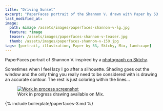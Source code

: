 ```yaml
---
title: "Driving Sunset"
excerpt: "PaperFaces portrait of the Shannon V. drawn with Paper by 53 on an iPad."
last_modified_at: 
image: 
  path: &image /assets/images/paperfaces-shannon-v-lg.jpg 
  feature: *image
  teaser: /assets/images/paperfaces-shannon-v-teaser.jpg
  thumb: /assets/images/paperfaces-shannon-v-150.jpg
tags: [portrait, illustration, Paper by 53, Sktchy, Mix, landscape]
---
```


PaperFaces portrait of Shannon V. inspired by a [photograph on Sktchy](http://sktchy.com/tQUwNH).

Sometimes when I feel lazy I go after a silhouette. Shading goes out the window and the only thing you really need to be considered with is drawing an accurate contour. The rest is just coloring within the lines...

<figure >
  <a href="https://mix.fiftythree.com/11098-Michael-Rose/2575904"><img src="{{ site.url }}/assets/images/paperfaces-shannon-v-process-1-900.jpg" alt="Work in process screenshot"></a>
  <figcaption>Work in progress drawing available on Mix.</figcaption>
</figure>

{% include boilerplate/paperfaces-3.md %}
